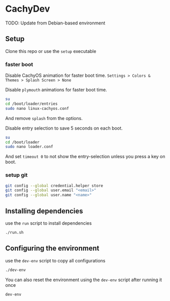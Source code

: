 # CachyDev

TODO: Update from Debian-based environment

## Setup
Clone this repo or use the  ```setup``` executable

### faster boot
Disable CachyOS animation for faster boot time.
`Settings > Colors & Themes > Splash Screen > None`

Disable `plymouth` animations for faster boot time.
```bash
su
cd /boot/loader/entries
sudo nano linux-cachyos.conf
```
And remove `splash` from the options.

Disable entry selection to save 5 seconds on each boot.
```bash
su
cd /boot/loader
sudo nano loader.conf
```
And set `timeout 0` to not show the entry-selection unless you press a key on boot.

### setup git
```bash 
git config --global credential.helper store
git config --global user.email "<email>"
git config --global user.name "<name>"
```

## Installing dependencies
use the ```run``` script to install dependencies
```bash
./run.sh
```

## Configuring the environment
use the ```dev-env``` script to copy all configurations
```bash
./dev-env
```

You can also reset the environment using the ```dev-env``` script after running it once
```bash
dev-env
```
